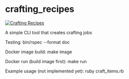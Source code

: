 # crafting_recipes
[![Crafting Recipes](https://circleci.com/gh/hamsoft-io/crafting_recipes.svg?style=svg)](https://app.circleci.com/pipelines/github/hamsoft-io/crafting_recipes)

A simple CLI tool that creates crafting jobs


Testing:
    bin/rspec --format doc

Docker image build:
    make image

Docker run (build image first):
    make run

Example usage (not implemented yet):
    ruby craft_items.rb